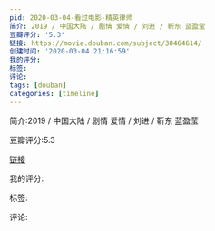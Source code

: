 ```yaml
---
pid: 2020-03-04-看过电影-精英律师
简介: 2019 / 中国大陆 / 剧情 爱情 / 刘进 / 靳东 蓝盈莹
豆瓣评分: '5.3'
链接: https://movie.douban.com/subject/30464614/
创建时间: '2020-03-04 21:16:59'
我的评分:
标签:
评论:
tags: [douban]
categories: [timeline]
---
```

简介:2019 / 中国大陆 / 剧情 爱情 / 刘进 / 靳东 蓝盈莹

豆瓣评分:5.3

[链接](https://movie.douban.com/subject/30464614/)

我的评分:

标签:

评论:

